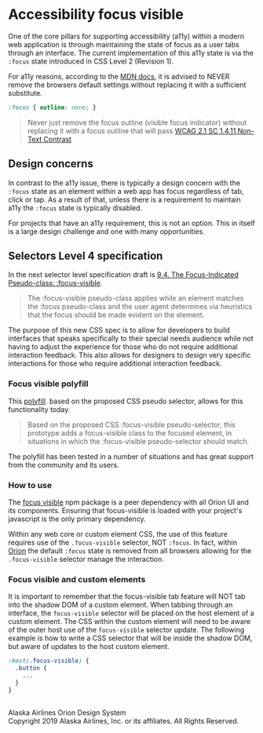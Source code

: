 # Accessibility focus visible

One of the core pillars for supporting accessibility (a11y) within a modern web application is through maintaining the state of focus as a user tabs through an interface. The current implementation of this a11y state is via the `:focus` state introduced in CSS Level 2 (Revision 1).

For a11y reasons, according to the [MDN docs](https://developer.mozilla.org/en-US/docs/Web/CSS/:focus#Accessibility_Concerns), it is advised to NEVER remove the browsers default settings without replacing it with a sufficient substitute.

```css
:focus { outline: none; }
```

> Never just remove the focus outline (visible focus indicator) without replacing it with a focus outline that will pass [WCAG 2.1 SC 1.4.11 Non-Text Contrast](https://www.w3.org/WAI/WCAG21/Understanding/non-text-contrast.html)

## Design concerns

In contrast to the a11y issue, there is typically a design concern with the `:focus` state as an element within a web app has focus regardless of tab, click or tap. As a result of that, unless there is a requirement to maintain a11y the `:focus` state is typically disabled.

For projects that have an a11y requirement, this is not an option. This in itself is a large design challenge and one with many opportunities.

## Selectors Level 4 specification

In the next selector level specification draft is [9.4. The Focus-Indicated Pseudo-class: :focus-visible](https://drafts.csswg.org/selectors-4/#the-focus-visible-pseudo).

> The :focus-visible pseudo-class applies while an element matches the :focus pseudo-class and the user agent determines via heuristics that the focus should be made evident on the element.

The purpose of this new CSS spec is to allow for developers to build interfaces that speaks specifically to their special needs audience while not having to adjust the experience for those who do not require additional interaction feedback. This also allows for designers to design very specific interactions for those who require additional interaction feedback.

### Focus visible polyfill

This [polyfill](https://www.npmjs.com/package/focus-visible). based on the proposed CSS pseudo selector, allows for this functionality today.

> Based on the proposed CSS :focus-visible pseudo-selector, this prototype adds a focus-visible class to the focused element, in situations in which the :focus-visible pseudo-selector should match.

The polyfill has been tested in a number of situations and has great support from the community and its users.

### How to use

The [focus visible](https://www.npmjs.com/package/focus-visible) npm package is a peer dependency with all Orion UI and its components. Ensuring that focus-visible is loaded with your project's javascript is the only primary dependency.

Within any web core or custom element CSS, the use of this feature requires use of the `.focus-visible` selector, NOT `:focus`. In fact, within [Orion](https://github.com/AlaskaAirlines/OrionWebCoreStyleSheets/blob/master/src/_baselineLTE.scss) the default `:focus` state is removed from all browsers allowing for the `.focus-visible` selector manage the interaction.

### Focus visible and custom elements

It is important to remember that the focus-visible tab feature will NOT tab into the shadow DOM of a custom element. When tabbing through an interface, the `focus-visible` selector will be placed on the host element of a custom element. The CSS within the custom element will need to be aware of the outer host use of the `focus-visible` selector update. The following example is how to write a CSS selector that will be inside the shadow DOM, but aware of updates to the host custom element.

```css
:host(.focus-visible) {
  .button {
    ...
  }
}
```






##

<footer>
Alaska Airlines Orion Design System<br>
Copyright 2019 Alaska Airlines, Inc. or its affiliates. All Rights Reserved.
</footer>
